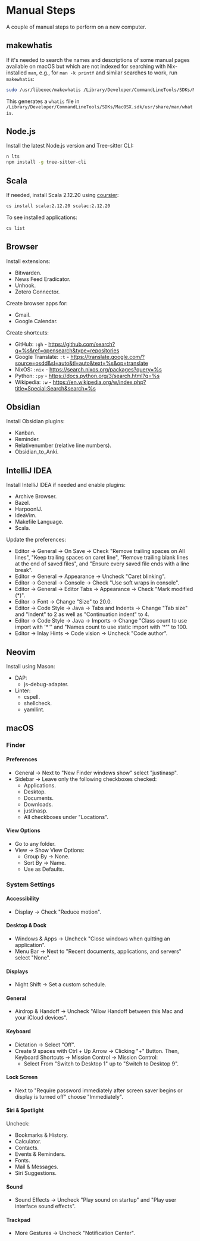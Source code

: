 # Manual Steps

A couple of manual steps to perform on a new computer.

## makewhatis

If it's needed to search the names and descriptions of some manual pages available on macOS but which are not indexed for searching with Nix-installed `man`, e.g., for `man -k printf` and similar searches to work, run `makewhatis`:

```bash
sudo /usr/libexec/makewhatis /Library/Developer/CommandLineTools/SDKs/MacOSX.sdk/usr/share/man/
```

This generates a `whatis` file in `/Library/Developer/CommandLineTools/SDKs/MacOSX.sdk/usr/share/man/whatis`.

## Node.js

Install the latest Node.js version and Tree-sitter CLI:

```bash
n lts
npm install -g tree-sitter-cli
```

## Scala

If needed, install Scala 2.12.20 using [coursier](https://get-coursier.io/):

```bash
cs install scala:2.12.20 scalac:2.12.20
```

To see installed applications:

```bash
cs list
```

## Browser

Install extensions:

* Bitwarden.
* News Feed Eradicator.
* Unhook.
* Zotero Connector.

Create browser apps for:

* Gmail.
* Google Calendar.

Create shortcuts:

* GitHub: `:gh` - <https://github.com/search?q=%s&ref=opensearch&type=repositories>
* Google Translate: `:t` - <https://translate.google.com/?source=osdd&sl=auto&tl=auto&text=%s&op=translate>
* NixOS: `:nix` - <https://search.nixos.org/packages?query=%s>
* Python: `:py` - <https://docs.python.org/3/search.html?q=%s>
* Wikipedia: `:w` - <https://en.wikipedia.org/w/index.php?title=Special:Search&search=%s>

## Obsidian

Install Obsidian plugins:

* Kanban.
* Reminder.
* Relativenumber (relative line numbers).
* Obsidian_to_Anki.

## IntelliJ IDEA

Install IntelliJ IDEA if needed and enable plugins:

* Archive Browser.
* Bazel.
* HarpoonIJ.
* IdeaVim.
* Makefile Language.
* Scala.

Update the preferences:

* Editor -> General -> On Save -> Check "Remove trailing spaces on All lines",
  "Keep trailing spaces on caret line", "Remove trailing blank lines at the end
  of saved files", and "Ensure every saved file ends with a line break".
* Editor -> General -> Appearance -> Uncheck "Caret blinking".
* Editor -> General -> Console -> Check "Use soft wraps in console".
* Editor -> General -> Editor Tabs -> Appearance -> Check "Mark modified (*)".
* Editor -> Font -> Change "Size" to 20.0.
* Editor -> Code Style -> Java -> Tabs and Indents -> Change "Tab size" and
  "Indent" to 2 as well as "Continuation indent" to 4.
* Editor -> Code Style -> Java -> Imports -> Change "Class count to use import
  with '\*'" and "Names count to use static import with '*'" to 100.
* Editor -> Inlay Hints -> Code vision -> Uncheck "Code author".

## Neovim

Install using Mason:

* DAP:
    * js-debug-adapter.
* Linter:
    * cspell.
    * shellcheck.
    * yamllint.

## macOS

### Finder

#### Preferences

* General -> Next to "New Finder windows show" select "justinasp".
* Sidebar -> Leave only the following checkboxes checked:
    * Applications.
    * Desktop.
    * Documents.
    * Downloads.
    * justinasp.
    * All checkboxes under "Locations".

#### View Options

* Go to any folder.
* View -> Show View Options:
    * Group By -> None.
    * Sort By -> Name.
    * Use as Defaults.

### System Settings

#### Accessibility

* Display -> Check "Reduce motion".

#### Desktop & Dock

* Windows & Apps -> Uncheck "Close windows when quitting an application".
* Menu Bar -> Next to "Recent documents, applications, and servers" select
  "None".

#### Displays

* Night Shift -> Set a custom schedule.

#### General

* Airdrop & Handoff -> Uncheck "Allow Handoff between this Mac and your iCloud
  devices".

#### Keyboard

* Dictation -> Select "Off".
* Create 9 spaces with Ctrl + Up Arrow -> Clicking "+" Button. Then, Keyboard
  Shortcuts -> Mission Control -> Mission Control:
    * Select From "Switch to Desktop 1" up to "Switch to Desktop 9".

#### Lock Screen

* Next to "Require password immediately after screen saver
  begins or display is turned off" choose "Immediately".

#### Siri & Spotlight

Uncheck:

* Bookmarks & History.
* Calculator.
* Contacts.
* Events & Reminders.
* Fonts.
* Mail & Messages.
* Siri Suggestions.

#### Sound

* Sound Effects -> Uncheck "Play sound on startup" and "Play user interface
  sound effects".

#### Trackpad

* More Gestures -> Uncheck "Notification Center".
